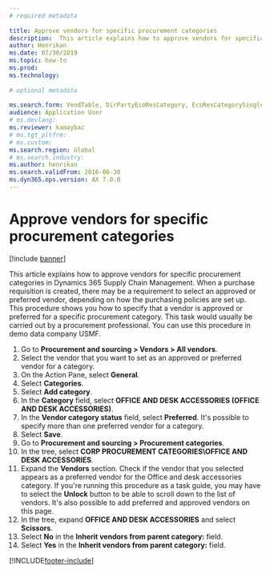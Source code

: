 ```yaml
--- 
# required metadata 
 
title: Approve vendors for specific procurement categories
description:  This article explains how to approve vendors for specific procurement categories in Dynamics 365 Supply Chain Management.
author: Henrikan
ms.date: 07/30/2019
ms.topic: how-to 
ms.prod:  
ms.technology:  
 
# optional metadata 
 
ms.search.form: VendTable, DirPartyEcoResCategory, EcoResCategorySingleLookup, ProcCategoryHierarchyManagement   
audience: Application User 
# ms.devlang:  
ms.reviewer: kamaybac
# ms.tgt_pltfrm:  
# ms.custom:  
ms.search.region: Global
# ms.search.industry: 
ms.author: henrikan
ms.search.validFrom: 2016-06-30 
ms.dyn365.ops.version: AX 7.0.0 
---
```

# Approve vendors for specific procurement categories

[!include [banner](../../includes/banner.md)]

This article explains how to approve vendors for specific procurement categories in Dynamics 365 Supply Chain Management. When a purchase requisition is created, there may be a requirement to select an approved or preferred vendor, depending on how the purchasing policies are set up. This procedure shows you how to specify that a vendor is approved or preferred for a specific procurement category. This task would usually be carried out by a procurement professional. You can use this procedure in demo data company USMF.

1. Go to **Procurement and sourcing > Vendors > All vendors**.
2. Select the vendor that you want to set as an approved or preferred vendor for a category.
3. On the Action Pane, select **General**.
4. Select **Categories**.
5. Select **Add category**.
6. In the **Category** field, select **OFFICE AND DESK ACCESSORIES (OFFICE AND DESK ACCESSORIES)**.
7. In the **Vendor category status** field, select **Preferred**. It's possible to specify more than one preferred vendor for a category.  
8. Select **Save**.
9. Go to **Procurement and sourcing > Procurement categories**.
10. In the tree, select **CORP PROCUREMENT CATEGORIES\OFFICE AND DESK ACCESSORIES**.
11. Expand the **Vendors** section. Check if the vendor that you selected appears as a preferred vendor for the Office and desk accessories category. If you're running this procedure as a task guide, you may have to select the **Unlock** button to be able to scroll down to the list of vendors.  It's also possible to add preferred and approved vendors on this page.  
12. In the tree, expand **OFFICE AND DESK ACCESSORIES** and select **Scissors**.
13. Select **No** in the **Inherit vendors from parent category:** field.
14. Select **Yes** in the **Inherit vendors from parent category:** field.



[!INCLUDE[footer-include](../../../includes/footer-banner.md)]